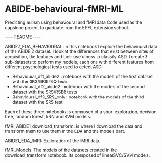 # ABIDE-behavioural-fMRI-ML
Predicting autism using behavioural and fMRI data
Code used as the capstone project to graduate from the EPFL extension school.

---- README ----

ABIDE2_EDA_BEHAVIOURAL: in this notebook I explore the behavioural data of the ABIDE 2 dataset. I look at the differences that exist between sites of acquisition, the features and their usefulness to classify ASD. I create 3 sub-datasets to perform my models, each one with different features from different psychological tests used to detect ASD:

* Behavioural_df1_abide2 : notebook with the models of the first dataset with the SRS/BRIEF/IQ tests
* Behavioural_df2_abide2 : notebook with the models of the second dataset with the SRS/RSBR tests
* Behavioural_df3_SRS_only : notebook with the models of the third dataset with the SRS test

Each of these three notebooks is composed of a short exploration, decision tree, random forest, kNN and SVM models.

fMRI_ABIDE1_download_transform: is where I download the data and transform them to use them in the EDA and the models part. 

ABIDE1_EDA_fMRI: Exploration of the fMRI data.

fMRI_Models: The models of the datasets created in the download_transform notebook. Its composed of linearSVC/SVM models.
